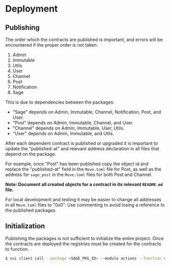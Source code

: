 # Deployment

## Publishing

The order which the contracts are published is important, and errors will be encountered if the proper order is not taken.

1. Admin
2. Immutable
3. Utils
4. User
5. Channel
6. Post
7. Notification
8. Sage

This is due to dependencies between the packages:

- "Sage" depends on Admin, Immutable, Channel, Notification, Post, and User.
- "Post" depends on Admin, Immutable, Channel, and User.
- "Channel" depends on Admin, Immutable, User, Utils.
- "User" depends on Admin, Immutable, and Utils.

After each dependent contract is published or upgraded it is important to update the "published-at" and relevant address declaration in all files that depend on the package.

For example, once "Post" has been published copy the object id and replace the "published-at" field in the `Move.toml` file for Post, as well as the address for `sage_post` in the `Move.toml` files for both Post and Channel.

**Note: Document all created objects for a contract in its relevant `README.md` file.**

For local development and testing it may be easier to change all addresses in all `Move.toml` files to "0x0". Use commenting to avoid losing a reference to the published packages.

## Initialization

Publishing the packages is not sufficient to initialize the entire project. Once the contracts are deployed the registries must be created for the contracts to function.

```sh
$ sui client call --package <SAGE_PKG_ID> --module actions --function create_registries --args <ADMIN_CAP_ID> <SAGE_CHANNEL_ID> <SAGE_CHANNEL_MEMBERSHIP_ID> <SAGE_CHANNEL_POSTS_ID> <SAGE_NOTIFICATION_ID> <SAGE_POST_COMMENTS_ID> <SAGE_POST_LIKES_ID> <SAGE_USER_MEMBERSHIP_ID> <SAGE_USER_POST_LIKES_ID> <SAGE_USER_POSTS_ID> <SAGE_USERS_ID>
```
